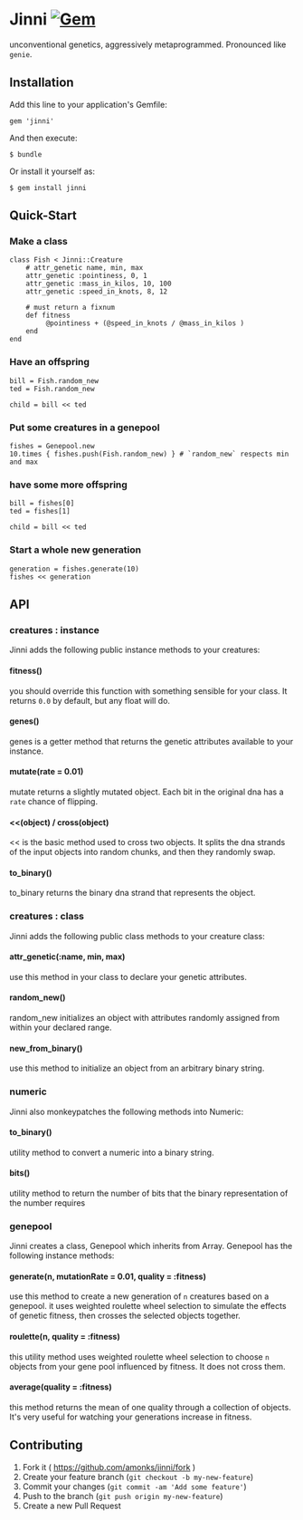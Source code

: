 # Jinni [![Gem](https://img.shields.io/gem/v/jinni.svg?style=plastic)](https://rubygems.org/gems/jinni)

unconventional genetics, aggressively metaprogrammed. Pronounced like `genie`.

## Installation

Add this line to your application's Gemfile:

    gem 'jinni'

And then execute:

    $ bundle

Or install it yourself as:

    $ gem install jinni


## Quick-Start

### Make a class

    class Fish < Jinni::Creature
        # attr_genetic name, min, max
        attr_genetic :pointiness, 0, 1
        attr_genetic :mass_in_kilos, 10, 100
        attr_genetic :speed_in_knots, 8, 12

        # must return a fixnum
        def fitness
             @pointiness + (@speed_in_knots / @mass_in_kilos )
        end
    end

### Have an offspring

    bill = Fish.random_new
    ted = Fish.random_new

    child = bill << ted

### Put some creatures in a genepool

    fishes = Genepool.new
    10.times { fishes.push(Fish.random_new) } # `random_new` respects min and max

### have some more offspring

    bill = fishes[0]
    ted = fishes[1]

    child = bill << ted

### Start a whole new generation

    generation = fishes.generate(10)
    fishes << generation

## API

### creatures : instance

Jinni adds the following public instance methods to your creatures:

#### fitness()
you should override this function with something sensible for your class. It returns `0.0` by default, but any float will do.
#### genes()
genes is a getter method that returns the genetic attributes available to your instance.
#### mutate(rate = 0.01)
mutate returns a slightly mutated object. Each bit in the original dna has a `rate` chance of flipping.
#### <<(object) / cross(object)
<< is the basic method used to cross two objects. It splits the dna strands of the input objects into random chunks, and then they randomly swap.
#### to_binary()
to_binary returns the binary dna strand that represents the object.

### creatures : class

Jinni adds the following public class methods to your creature class:

#### attr_genetic(:name, min, max)
use this method in your class to declare your genetic attributes.
#### random_new()
random_new initializes an object with attributes randomly assigned from within your declared range.
#### new_from_binary()
use this method to initialize an object from an arbitrary binary string.

### numeric

Jinni also monkeypatches the following methods into Numeric:

#### to_binary()
utility method to convert a numeric into a binary string.
#### bits()
utility method to return the number of bits that the binary representation of the number requires

### genepool

Jinni creates a class, Genepool which inherits from Array. Genepool has the following instance methods:

#### generate(n, mutationRate = 0.01, quality = :fitness)
use this method to create a new generation of `n` creatures based on a genepool. it uses weighted roulette wheel selection to simulate the effects of genetic fitness, then crosses the selected objects together.
#### roulette(n, quality = :fitness)
this utility method uses weighted roulette wheel selection to choose `n` objects from your gene pool influenced by fitness. It does not cross them.
#### average(quality = :fitness)
this method returns the mean of one quality through a collection of objects. It's very useful for watching your generations increase in fitness.

## Contributing

1. Fork it ( https://github.com/amonks/jinni/fork )
2. Create your feature branch (`git checkout -b my-new-feature`)
3. Commit your changes (`git commit -am 'Add some feature'`)
4. Push to the branch (`git push origin my-new-feature`)
5. Create a new Pull Request
